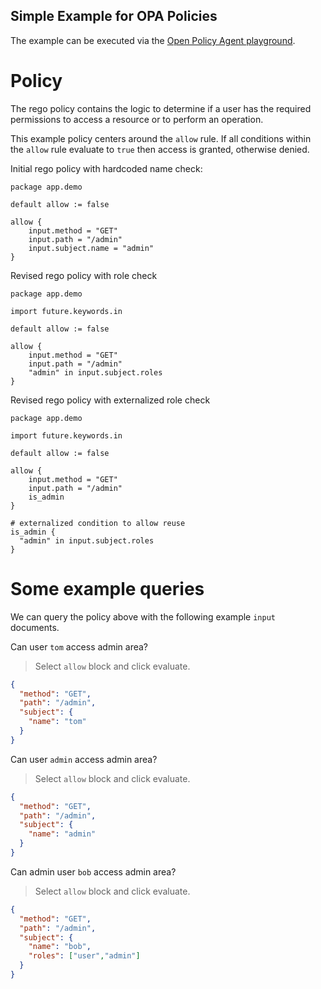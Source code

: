 Simple Example for OPA Policies
---

The example can be executed via the [Open Policy Agent playground](https://play.openpolicyagent.org).

# Policy

The rego policy contains the logic to determine if a user has the required permissions to access a resource or to perform 
an operation. 

This example policy centers around the `allow` rule. If all conditions within the `allow` rule evaluate to `true` then access is granted, otherwise denied.

Initial rego policy with hardcoded name check:
```rego
package app.demo

default allow := false

allow {
	input.method = "GET"
	input.path = "/admin"
	input.subject.name = "admin"
}
```

Revised rego policy with role check
```rego
package app.demo

import future.keywords.in

default allow := false

allow {
	input.method = "GET"
	input.path = "/admin"
	"admin" in input.subject.roles 
}
```

Revised rego policy with externalized role check
```rego
package app.demo

import future.keywords.in

default allow := false

allow {
	input.method = "GET"
	input.path = "/admin"
	is_admin
}

# externalized condition to allow reuse
is_admin {
  "admin" in input.subject.roles 
}
```

# Some example queries

We can query the policy above with the following example `input` documents.

Can user `tom` access admin area?
 > Select `allow` block and click evaluate.
```json
{
  "method": "GET",
  "path": "/admin",
  "subject": {
    "name": "tom"
  }
}
```

Can user `admin` access admin area?
> Select `allow` block and click evaluate.
```json
{
  "method": "GET",
  "path": "/admin",
  "subject": {
    "name": "admin"
  }
}
```

Can admin user `bob` access admin area?
> Select `allow` block and click evaluate.
```json
{
  "method": "GET",
  "path": "/admin",
  "subject": {
    "name": "bob",
    "roles": ["user","admin"]
  }
}
```
